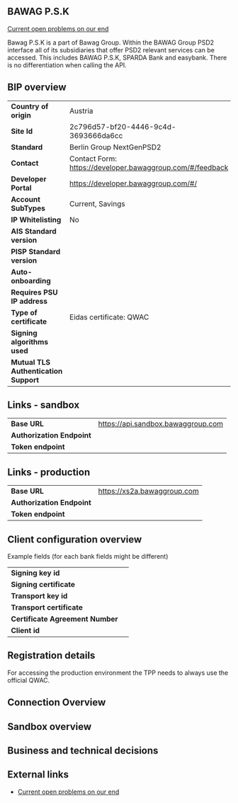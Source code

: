 ## BAWAG P.S.K
[Current open problems on our end][1] 

Bawag P.S.K is a part of Bawag Group. 
Within the BAWAG Group PSD2 interface all of its subsidiaries that offer PSD2 relevant services can be accessed. This includes BAWAG P.S.K, SPARDA Bank and easybank. There is no differentiation when calling the API.

## BIP overview 

|                                       |                                                           |
|---------------------------------------|-----------------------------------------------------------|
| **Country of origin**                 | Austria                                                   | 
| **Site Id**                           | 2c796d57-bf20-4446-9c4d-3693666da6cc                      |
| **Standard**                          | Berlin Group NextGenPSD2                                  |
| **Contact**                           | Contact Form: https://developer.bawaggroup.com/#/feedback |
| **Developer Portal**                  | https://developer.bawaggroup.com/#/                       | 
| **Account SubTypes**                  | Current, Savings                                          |
| **IP Whitelisting**                   | No                                                        |
| **AIS Standard version**              |                                                           |
| **PISP Standard version**             |                                                           |
| **Auto-onboarding**                   |                                                           |
| **Requires PSU IP address**           |                                                           |
| **Type of certificate**               | Eidas certificate: QWAC                                   |
| **Signing algorithms used**           |                                                           |
| **Mutual TLS Authentication Support** |                                                           |

## Links - sandbox

|                            |                                    |
|----------------------------|------------------------------------|
| **Base URL**               | https://api.sandbox.bawaggroup.com | 
| **Authorization Endpoint** |                                    |
| **Token endpoint**         |                                    |

## Links - production 

|                            |                             |
|----------------------------|-----------------------------|
| **Base URL**               | https://xs2a.bawaggroup.com | 
| **Authorization Endpoint** |                             |
| **Token endpoint**         |                             |

## Client configuration overview
Example fields (for each bank fields might be different)

|                                  |     |
|----------------------------------|-----|
| **Signing key id**               |     | 
| **Signing certificate**          |     | 
| **Transport key id**             |     |
| **Transport certificate**        |     |
| **Certificate Agreement Number** |     |
| **Client id**                    |     | 

## Registration details

For accessing the production environment the TPP needs to always use the official QWAC.

## Connection Overview

## Sandbox overview
  
## Business and technical decisions
  
## External links
* [Current open problems on our end][1]

[1]: <https://yolt.atlassian.net/jira/software/c/projects/C4PO/components?filter=bawag%20psk&orderDirection=DESC&orderField=NAME&page=1>